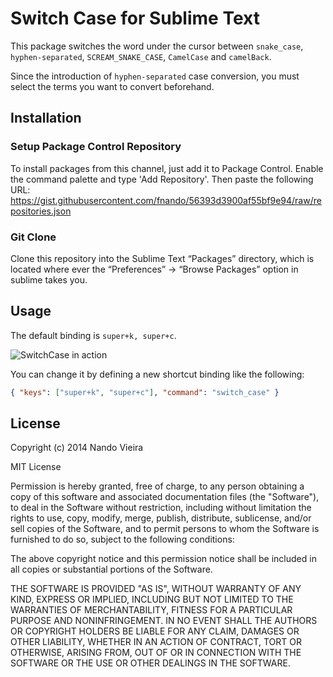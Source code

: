 # Switch Case for Sublime Text

This package switches the word under the cursor between `snake_case`, `hyphen-separated`, `SCREAM_SNAKE_CASE`, `CamelCase` and `camelBack`.

Since the introduction of `hyphen-separated` case conversion, you must select the terms you want to convert beforehand.

## Installation

### Setup Package Control Repository

To install packages from this channel, just add it to Package Control. Enable the command palette and type 'Add Repository'. Then paste the following URL: https://gist.githubusercontent.com/fnando/56393d3900af55bf9e94/raw/repositories.json

### Git Clone

Clone this repository into the Sublime Text “Packages” directory, which is located where ever the “Preferences” -> “Browse Packages” option in sublime takes you.

## Usage

The default binding is `super+k, super+c`.

![SwitchCase in action](https://raw.github.com/fnando/sublime-switch-case/master/SwitchCase.gif)

You can change it by defining a new shortcut binding like the following:

```json
{ "keys": ["super+k", "super+c"], "command": "switch_case" }
```

## License

Copyright (c) 2014 Nando Vieira

MIT License

Permission is hereby granted, free of charge, to any person obtaining
a copy of this software and associated documentation files (the
"Software"), to deal in the Software without restriction, including
without limitation the rights to use, copy, modify, merge, publish,
distribute, sublicense, and/or sell copies of the Software, and to
permit persons to whom the Software is furnished to do so, subject to
the following conditions:

The above copyright notice and this permission notice shall be
included in all copies or substantial portions of the Software.

THE SOFTWARE IS PROVIDED "AS IS", WITHOUT WARRANTY OF ANY KIND,
EXPRESS OR IMPLIED, INCLUDING BUT NOT LIMITED TO THE WARRANTIES OF
MERCHANTABILITY, FITNESS FOR A PARTICULAR PURPOSE AND
NONINFRINGEMENT. IN NO EVENT SHALL THE AUTHORS OR COPYRIGHT HOLDERS BE
LIABLE FOR ANY CLAIM, DAMAGES OR OTHER LIABILITY, WHETHER IN AN ACTION
OF CONTRACT, TORT OR OTHERWISE, ARISING FROM, OUT OF OR IN CONNECTION
WITH THE SOFTWARE OR THE USE OR OTHER DEALINGS IN THE SOFTWARE.
